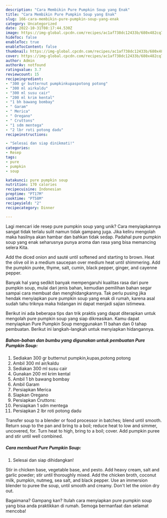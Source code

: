 ```yaml
---
description: "Cara Membikin Pure Pumpkin Soup yang Enak"
title: "Cara Membikin Pure Pumpkin Soup yang Enak"
slug: 166-cara-membikin-pure-pumpkin-soup-yang-enak
category: Uncategorized
date: 2022-10-31T08:17:44.530Z
image: https://img-global.cpcdn.com/recipes/ac1af738dc12433b/680x482cq70/pure-pumpkin-soup-foto-resep-utama.jpg
hideToc: false
enableToc: true
enableTocContent: false
thumbnail: https://img-global.cpcdn.com/recipes/ac1af738dc12433b/680x482cq70/pure-pumpkin-soup-foto-resep-utama.jpg
cover: https://img-global.cpcdn.com/recipes/ac1af738dc12433b/680x482cq70/pure-pumpkin-soup-foto-resep-utama.jpg
author: Admin
authorAv: notfound
ratingvalue: 3.7
reviewcount: 15
recipeingredient:
- "300 gr butternut pumpkinkupaspotong potong"
- "300 ml airkaldu"
- "300 ml susu cair"
- "200 ml krim kental"
- "1 bh bawang bombay"
- " Garam"
- " Merica"
- " Oregano"
- " Cruttons"
- "1 sdm mentega"
- "2 lbr roti potong dadu"
recipeinstructions:

- "Selesai dan siap dinikmati!"
categories:
- Resep
tags:
- pure
- pumpkin
- soup

katakunci: pure pumpkin soup 
nutrition: 170 calories
recipecuisine: Indonesian
preptime: "PT17M"
cooktime: "PT58M"
recipeyield: "2"
recipecategory: Dinner

---
```





Lagi mencari ide resep pure pumpkin soup yang unik? Cara menyiapkannya sangat tidak terlalu sulit namun tidak gampang juga. Jika keliru mengolah maka hasilnya akan hambar dan bahkan tidak sedap. Padahal pure pumpkin soup yang enak seharusnya punya aroma dan rasa yang bisa memancing selera Kita.





Add the diced onion and sauté until softened and starting to brown. Heat the olive oil in a medium saucepan over medium heat until shimmering. Add the pumpkin purée, thyme, salt, cumin, black pepper, ginger, and cayenne pepper.

Banyak hal yang sedikit banyak mempengaruhi kualitas rasa dari pure pumpkin soup, mulai dari jenis bahan, kemudian pemilihan bahan segar sampai cara membuat dan menghidangkannya. Tak perlu pusing jika hendak menyiapkan pure pumpkin soup yang enak di rumah, karena asal sudah tahu triknya maka hidangan ini dapat menjadi sajian istimewa.






Berikut ini ada beberapa tips dan trik praktis yang dapat diterapkan untuk mengolah pure pumpkin soup yang siap dikreasikan. Kamu dapat menyiapkan Pure Pumpkin Soup menggunakan 11 bahan dan 0 tahap pembuatan. Berikut ini langkah-langkah untuk menyiapkan hidangannya.

<!--inarticleads1-->

##### Bahan-bahan dan bumbu yang digunakan untuk pembuatan Pure Pumpkin Soup:

1. Sediakan 300 gr butternut pumpkin,kupas,potong potong
1. Ambil 300 ml air/kaldu
1. Sediakan 300 ml susu cair
1. Gunakan 200 ml krim kental
1. Ambil 1 bh bawang bombay
1. Ambil  Garam
1. Persiapkan  Merica
1. Siapkan  Oregano
1. Persiapkan  Cruttons:
1. Persiapkan 1 sdm mentega
1. Persiapkan 2 lbr roti potong dadu


Transfer soup to a blender or food processor in batches; blend until smooth. Return soup to the pan and bring to a boil; reduce heat to low and simmer, uncovered, for. Turn heat to high, bring to a boil; cover. Add pumpkin puree and stir until well combined. 

<!--inarticleads2-->

##### Cara membuat Pure Pumpkin Soup:


1. Selesai dan siap dihidangkan!

Stir in chicken base, vegetable base, and pesto. Add heavy cream, salt and garlic powder; stir until thoroughly mixed. Add the chicken broth, coconut milk, pumpkin, nutmeg, sea salt, and black pepper. Use an immersion blender to puree the soup, until smooth and creamy. Don&#39;t let the onion dry out. 

Bagaimana? Gampang kan? Itulah cara menyiapkan pure pumpkin soup yang bisa anda praktikkan di rumah. Semoga bermanfaat dan selamat mencoba!
